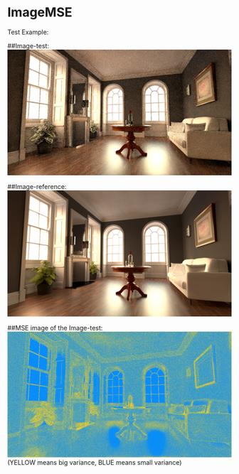 # ImageMSE 

Test Example:


##Image-test:
![1](https://github.com/libingzeng/ImageMSE/blob/master/tests/living-room_pfmlt_m310_6629s.png)

##Image-reference:
![2](https://github.com/libingzeng/ImageMSE/blob/master/tests/reference/living-room-reference.png)

##MSE image of the Image-test:
![3](https://github.com/libingzeng/ImageMSE/blob/master/tests/living-room_pfmlt_m310_6629s-mse.png)
(YELLOW means big variance, BLUE means small variance)
